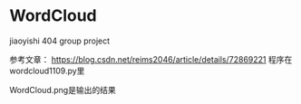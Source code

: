 # WordCloud
jiaoyishi 404 group project

参考文章：
https://blog.csdn.net/reims2046/article/details/72869221
程序在
wordcloud1109.py里

WordCloud.png是输出的结果
